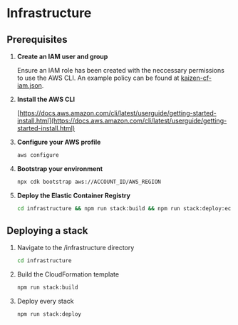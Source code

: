 # Infrastructure

## Prerequisites

1. **Create an IAM user and group**

   Ensure an IAM role has been created with the neccessary permissions to use the AWS CLI. An example policy can be found at [kaizen-cf-iam.json](./src/kaizen-cf-iam.json).

2. **Install the AWS CLI**

   [https://docs.aws.amazon.com/cli/latest/userguide/getting-started-install.html](https://docs.aws.amazon.com/cli/latest/userguide/getting-started-install.html)

3. **Configure your AWS profile**

   ```sh
   aws configure
   ```

4. **Bootstrap your environment**

   ```sh
   npx cdk bootstrap aws://ACCOUNT_ID/AWS_REGION
   ```

5. **Deploy the Elastic Container Registry**

   ```sh
   cd infrastructure && npm run stack:build && npm run stack:deploy:ecr
   ```

## Deploying a stack

1. Navigate to the /infrastructure directory

   ```sh
   cd infrastructure
   ```

2. Build the CloudFormation template

   ```sh
   npm run stack:build
   ```

3. Deploy every stack

   ```sh
   npm run stack:deploy
   ```
